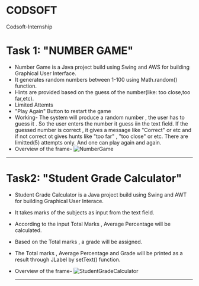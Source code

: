 # CODSOFT
Codsoft-Internship

# Task 1: "NUMBER GAME"
* Number Game is a Java project build using Swing and AWS for building Graphical User Interface. 
* It generates random numbers between 1-100 using Math.random() function.
* Hints are provided based on the guess of the number(like: too close,too far,etc).
* Limited Attemts
*  "Play Again" Button to restart the game 
* Working-
  The system will produce a random number , the user has to guess it .
  So the user enters the number it guess iin the text field.
  If the guessed number is correct , it gives a message like "Correct" or etc and if not correct ot gives hunts like "too far" , "too close" or etc.
  There are limitted(5) attempts only.
  And one can play again and again.
* Overview of the frame-
  ![NumberGame](https://github.com/user-attachments/assets/1a2fd5a2-38f8-458a-b463-a7677de51bc4)
  
-------------------------------------------------------------------------------------------------------------------------------------------------------------------

# Task2: "Student Grade Calculator"
* Student Grade Calculator is a Java project build using Swing and AWT for building Graphical User Interace.
* It takes marks of the subjects as input from the text field.
* According to the input Total Marks , Average Percentage will be calculated.
* Based on the Total marks , a grade will be assigned.
* The Total marks , Average Percentage and Grade will be printed as a result through JLabel by setText() function.
* Overview of the frame-
  ![StudentGradeCalculator](https://github.com/user-attachments/assets/902cfedc-eefb-4608-9858-cab919c80578)
  
  -----------------------------------------------------------------------------------------------------------------------------------------------------------------

  


